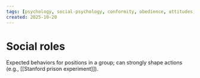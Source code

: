 ```yaml
---
tags: [psychology, social-psychology, conformity, obedience, attitudes, attribution, prejudice, aggression, prosocial]
created: 2025-10-20
---
```

# Social roles

Expected behaviors for positions in a group; can strongly shape actions (e.g., [[Stanford prison experiment]]).
